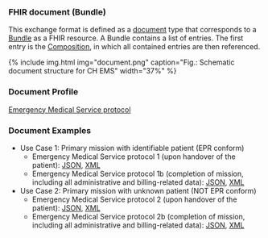 ### FHIR document (Bundle)
This exchange format is defined as a [document](https://hl7.org/fhir/R4/documents.html) type that corresponds to a [Bundle](https://hl7.org/fhir/R4/bundle.html) as a FHIR resource. A Bundle contains a list of entries. The first entry is the [Composition](https://hl7.org/fhir/R4/composition.html), in which all contained entries are then referenced.

{% include img.html img="document.png" caption="Fig.: Schematic document structure for CH EMS" width="37%" %}

### Document Profile 
[Emergency Medical Service protocol](StructureDefinition-ch-ems-document.html)

### Document Examples
* Use Case 1: Primary mission with identifiable patient (EPR conform)
   * Emergency Medical Service protocol 1 (upon handover of the patient): [JSON](Bundle-1-Einsatzprotokoll.json.html), [XML](Bundle-1-Einsatzprotokoll.xml.html)    
   * Emergency Medical Service protocol 1b (completion of mission, including all administrative and billing-related data): [JSON](Bundle-1b-Einsatzprotokoll.json.html), [XML](Bundle-1b-Einsatzprotokoll.xml.html)
* Use Case 2: Primary mission with unknown patient (NOT EPR conform)
   * Emergency Medical Service protocol 2 (upon handover of the patient): [JSON](Bundle-2-Einsatzprotokoll.json.html), [XML](Bundle-2-Einsatzprotokoll.xml.html)
   * Emergency Medical Service protocol 2b (completion of mission, including all administrative and billing-related data): [JSON](Bundle-2b-Einsatzprotokoll.json.html), [XML](Bundle-2b-Einsatzprotokoll.xml.html) 
